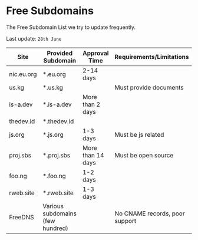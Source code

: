 # Free Subdomains
The Free Subdomain List we try to update frequently.

Last update: `28th June`

| Site       | Provided Subdomain               | Approval Time     | Requirements/Limitations       |
| ---------- | -------------------------------- | ----------------- | ------------------------------ |
| nic.eu.org | \*.eu.org                        | 2-14 days         |                                |
| us.kg      | \*.us.kg                         |                   | Must provide documents         |
| is-a.dev   | \*.is-a.dev                      | More than 2 days  |                                |
| thedev.id  | \*.thedev.id                     |                   |                                |
| js.org     | \*.js.org                        | 1-3 days          | Must be js related             |
| proj.sbs   | \*.proj.sbs                      | More than 14 days | Must be open source            |
| foo.ng     | \*.foo.ng                        | 1-2 days          |                                |
| rweb.site  | \*.rweb.site                     | 1-3 days          |                                |
| FreeDNS    | Various subdomains (few hundred) |                   | No CNAME records, poor support |
